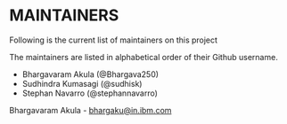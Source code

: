 # MAINTAINERS

Following is the current list of maintainers on this project

The maintainers are listed in alphabetical order of their Github username.

* Bhargavaram Akula (@Bhargava250)
* Sudhindra Kumasagi (@sudhisk)
* Stephan Navarro  (@stephannavarro)


Bhargavaram Akula - bhargaku@in.ibm.com
